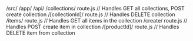 /src/
  /app/
    /api/
      /collections/
        route.js                 // Handles GET all collections, POST create collection
        /[collectionId]/
          route.js               // Handles DELETE collection
          /items/
            route.js             // Handles GET all items in the collection
            /create/
              route.js           // Handles POST create item in collection
            /[productId]/
              route.js           // Handles DELETE item from collection